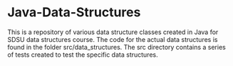 # Java-Data-Structures

This is a repository of various data structure classes created in Java for SDSU data structures course. The code for the actual data structures is found in the folder src/data_structures.
The src directory contains  a series of tests created to test the specific data structures. 
